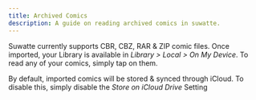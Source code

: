```yaml
---
title: Archived Comics
description: A guide on reading archived comics in suwatte.
---
```


Suwatte currently supports CBR, CBZ, RAR & ZIP comic files. Once imported, your Library is available in *Library > Local > On My Device*. To read any of your comics, simply tap on them.

By default, imported comics will be stored & synced through iCloud. To disable this, simply disable the *Store on iCloud Drive* Setting